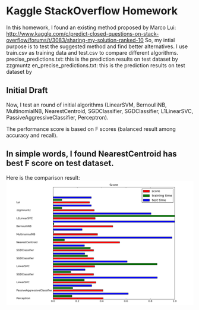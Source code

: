 Kaggle StackOverflow Homework
=================================================
In this homework, I found an existing method proposed by Marco Lui: http://www.kaggle.com/c/predict-closed-questions-on-stack-overflow/forums/t/3083/sharing-my-solution-ranked-10
So, my intial purpose is to test the suggested method and find better alternatives.
I use train.csv as training data and test.csv to compare different algorithms.
precise_predictions.txt: this is the prediction results on test dataset by zzgmuntz
en_precise_predictions.txt: this is the prediction results on test dataset by 

Initial Draft
-------------------------------------------------

Now, I test an round of initial algorithms (LinearSVM, BernoulliNB, MultinomialNB, NearestCentroid, SGDClassifier, SGDClassifier, L1LinearSVC, PassiveAggressiveClassifier, Perceptron).

The performance score is based on F scores (balanced result among accuracy and recall).

In simple words, I found NearestCentroid has best F score on test dataset.
-------------------------------------------------

Here is the comparison result:
![Figure 1-1](compare_alg.png?raw=true)



